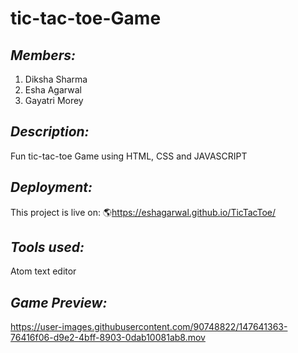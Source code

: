 # tic-tac-toe-Game

## *Members:*

1. Diksha Sharma
2. Esha Agarwal
3. Gayatri Morey

## *Description:*
Fun tic-tac-toe Game using HTML, CSS and JAVASCRIPT 

## *Deployment:*
This project is live on: 🌎https://eshagarwal.github.io/TicTacToe/

## *Tools used:*
Atom text editor

## *Game Preview:*

https://user-images.githubusercontent.com/90748822/147641363-76416f06-d9e2-4bff-8903-0dab10081ab8.mov

